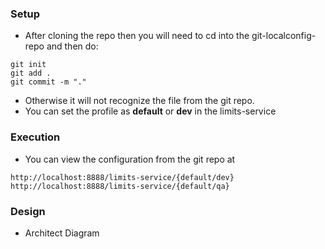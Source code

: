 ### Setup
* After cloning the repo then you will need to cd into the git-localconfig-repo and then do:
```
git init
git add . 
git commit -m "."
```
* Otherwise it will not recognize the file from the git repo. 
* You can set the profile as **default** or **dev** in the limits-service

### Execution
* You can view the configuration from the git repo at 
```
http://localhost:8888/limits-service/{default/dev} 
http://localhost:8888/limits-service/{default/qa}
```

### Design
* Architect Diagram
